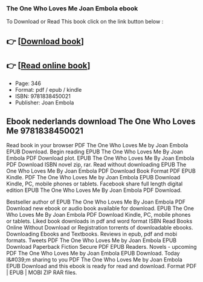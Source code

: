 ### The One Who Loves Me Joan Embola ebook

To Download or Read This book click on the link button below :

## 👉  [**[Download book](http://get-pdfs.com/download.php?group=book&from=github.com&id=633617&lnk=1079 "Download book")**]

## 👉  [**[Read online book](http://get-pdfs.com/download.php?group=book&from=github.com&id=633617&lnk=1079 "Read online book")**]


* Page: 346
* Format: pdf / epub / kindle
* ISBN: 9781838450021
* Publisher: Joan Embola



## Ebook nederlands download The One Who Loves Me  9781838450021


Read book in your browser PDF The One Who Loves Me by Joan Embola EPUB Download. Begin reading EPUB The One Who Loves Me By Joan Embola PDF Download plot. EPUB The One Who Loves Me By Joan Embola PDF Download ISBN novel zip, rar. Read without downloading EPUB The One Who Loves Me By Joan Embola PDF Download Book Format PDF EPUB Kindle. PDF The One Who Loves Me by Joan Embola EPUB Download Kindle, PC, mobile phones or tablets. Facebook share full length digital edition EPUB The One Who Loves Me By Joan Embola PDF Download.

Bestseller author of EPUB The One Who Loves Me By Joan Embola PDF Download new ebook or audio book available for download. EPUB The One Who Loves Me By Joan Embola PDF Download Kindle, PC, mobile phones or tablets. Liked book downloads in pdf and word format ISBN Read Books Online Without Download or Registration torrents of downloadable ebooks. Downloading Ebooks and Textbooks. Reviews in epub, pdf and mobi formats. Tweets PDF The One Who Loves Me by Joan Embola EPUB Download Paperback Fiction Secure PDF EPUB Readers. Novels - upcoming PDF The One Who Loves Me by Joan Embola EPUB Download. Today I&amp;#039;m sharing to you PDF The One Who Loves Me by Joan Embola EPUB Download and this ebook is ready for read and download. Format PDF | EPUB | MOBI ZIP RAR files.





